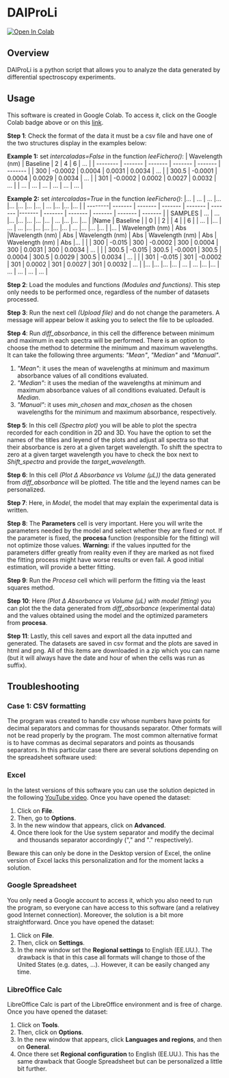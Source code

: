 # DAIProLi
[![Open In Colab](https://colab.research.google.com/assets/colab-badge.svg)](https://colab.research.google.com/github/unizar-flav/DAIProLi/blob/main/DAIProLi_7.ipynb)

## Overview
DAIProLi is a python script that allows you to analyze the data generated by differential spectroscopy experiments.

## Usage
This software is created in Google Colab. To access it, click on the Google Colab badge above or on this [link](https://colab.research.google.com/github/Mario-uni/DAIProLi/blob/main/DAIProLi_7.ipynb).

**Step 1**: Check the format of the data it must be a csv file and have one of the two structures display in the examples below:

**Example 1:** set *intercaladas=False* in the function *leeFichero()*:
| Wavelength (nm)    | Baseline |  2 | 4 | 6 | ... |
| -------- | ------- | ------- | ------- | ------- | ------- |
| 300    | -0.0002    | 0.0004     | 0.0031     | 0.0034     | ...   |
| 300.5  | -0.0001    | 0.0004     | 0.0029     | 0.0034     | ...   |
| 301    | -0.0002    | 0.0002     | 0.0027     | 0.0032     | ...   |
| ...    | ...   | ...    | ...   | ...   | ...   |


**Example 2:** set *intercaladas=True* in the function *leeFichero()*:
|...      | ...      | ...     |...      |...      |...      |...     |...      | ...     |...      |...      |...      |
| --------|  ------- | ------- | ------- | ------- | ------- |------- | ------- | ------- | ------- | ------- | ------- |
| SAMPLES      | ...      | ...     |...      |...      |...      |...     |...      | ...     |...      |...      |...      |
|Name     | Baseline |         | 0       |         |  2      |         | 4       |        | 6       |         | ...     |
|...      | ...      | ...     |...      |...      |...      |...     |...      | ...     |...      |...      |...      |
|...      | Wavelength (nm) | Abs     |Wavelength (nm) | Abs      | Wavelength (nm) | Abs     | Wavelength (nm) | Abs     | Wavelength (nm) | Abs      |...      |
|         | 300      | -0.015  | 300     | -0.0002 | 300     | 0.0004 | 300     | 0.0031  | 300     | 0.0034  | ...     |
|         | 300.5    | -0.015  | 300.5   | -0.0001 | 300.5   | 0.0004 | 300.5   | 0.0029  | 300.5   | 0.0034  | ...     |
|         | 301      | -0.015  | 301     | -0.0002 | 301     | 0.0002 | 301     | 0.0027  | 301     | 0.0032  | ...     |
|...      |...       |...      |...      | ...     | ...     |...     |...      | ...     | ...     | ...     | ...     |

**Step 2**: Load the modules and functions *(Modules and functions)*. This step only needs to be performed once, regardless of the number of datasets processed.

**Step 3**: Run the next cell *(Upload file)* and do not change the parameters. A message will appear below it asking you to select the file to be uploaded.

**Step 4**: Run *diff_absorbance*, in this cell the difference between minimum and maximum in each spectra will be performed. There is an option to choose the method to determine the minimum and maximum wavelengths. It can take the following three arguments: *"Mean"*, *"Median"* and *"Manual"*.
1. *"Mean"*: it uses the  mean of wavelengths at minimum and maximum absorbance values of all conditions evaluated.
2. *"Median"*: it uses the median of the wavelengths at minimum and maximum absorbance values of all conditions evaluated. Default is *Median*.
3. *"Manual"*: it uses *min_chosen* and *max_chosen* as the chosen wavelengths for the minimum and maximum absorbance, respectively.

**Step 5**: In this cell *(Spectra plot)* you will be able to plot the spectra recorded for each condition in 2D and 3D. You have the option to set the names of the titles and leyend of the plots and adjust all spectra so that their absorbance is zero at a given target wavelength. To shift the spectra to zero at a given target wavelength you have to check the box next to *Shift_spectra* and provide the *target_wavelength*.


**Step 6**: In this cell *(Plot Δ Absorbance vs Volume (µL))* the data generated from *diff_absorbance* will be plotted. The title and the leyend names can be personalized.

**Step 7**: Here, in *Model*, the model that may explain the experimental data is written.

**Step 8**: The **Parameters** cell is very important. Here you will write the parameters needed by the model and select whether they are fixed or not. If the parameter is fixed, the **procesa** function (responsible for the fitting) will not optimize those values. **Warning:** if the values inputted for the parameters differ greatly from reality even if they are marked as not fixed the fitting process might have worse results or even fail. A good initial estimation, will provide a better fitting.

**Step 9**: Run the *Procesa* cell which will perform the fitting via the least squares method.

**Step 10**: Here *(Plot Δ Absorbance vs Volume (µL) with model fitting)* you can plot the the data generated from *diff_absorbance* (experimental data) and the values obtained using the model and the optimized parameters from **procesa**.

**Step 11**: Lastly, this cell saves and export all the data inputted and generated. The datasets are saved in csv format and the plots are saved in html and png. All of this items are downloaded in a zip which you can name (but it will always have the date and hour of when the cells was run as suffix).

## Troubleshooting

### Case 1: CSV formatting
The program was created to handle csv whose numbers have points for decimal separators and commas for thousands separator. Other formats will not be read properly by the program. 
The most common alternative format is to have commas as decimal separators and points as thousands separators. In this particular case there are several solutions depending on the spreadsheet software used:

### Excel
In the latest versions of this software you can use the solution depicted in the following [YouTube video](https://www.youtube.com/watch?v=TC_guUz64i8). Once you have opened the dataset:
1. Click on **File**.
2. Then, go to **Options**.
3. In the new window that appears, click on **Advanced**.
4. Once there look for the Use system separator and modify the decimal and thousands separator accordingly ("," and "."  respectively).

Beware this can only be done in the Desktop version of Excel, the online version of Excel lacks this personalization and for the moment lacks a solution.


### Google Spreadsheet
You only need a Google account to access it, which you also need to run the program, so everyone can have access to this software (and a relativey good Internet connection). Moreover, the solution is a bit more straightforward.  Once you have opened the dataset:
1. Click on **File**.
2. Then, click on **Settings**.
3. In the new window set the **Regional settings** to English (EE.UU.).
The drawback is that in this case all formats will change to those of the United States (e.g. dates, ...). However, it can be easily changed any time.

### LibreOffice Calc
LibreOffice Calc is part of the LibreOffice environment and is free of charge. Once you have opened the dataset:
1. Click on **Tools**.
2. Then, click on **Options**.
3. In the new window that appears, click **Languages and regions**, and then on **General**.
4. Once there set **Regional configuration** to English (EE.UU.).
This has the same drawback that Google Spreadsheet but can be personalized a little bit further.


